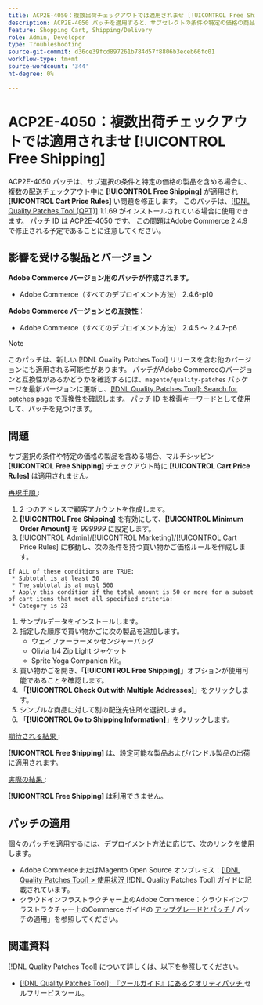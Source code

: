 ```yaml
---
title: ACP2E-4050：複数出荷チェックアウトでは適用されませ [!UICONTROL Free Shipping]
description: ACP2E-4050 パッチを適用すると、サブセレクトの条件や特定の価格の商品を含める場合に、複数アドレスのチェックアウト中に [!UICONTROL Free Shipping] が適用されないAdobe Commerceの問題 [!UICONTROL Cart Price Rules] 修正できます。
feature: Shopping Cart, Shipping/Delivery
role: Admin, Developer
type: Troubleshooting
source-git-commit: d36ce39fcd897261b784d57f8806b3eceb66fc01
workflow-type: tm+mt
source-wordcount: '344'
ht-degree: 0%

---
```



# ACP2E-4050：複数出荷チェックアウトでは適用されませ **[!UICONTROL Free Shipping]**

ACP2E-4050 パッチは、サブ選択の条件と特定の価格の製品を含める場合に、複数の配送チェックアウト中に **[!UICONTROL Free Shipping]** が適用され **[!UICONTROL Cart Price Rules]** い問題を修正します。 このパッチは、[[!DNL Quality Patches Tool (QPT)]](/help/tools/quality-patches-tool/quality-patches-tool-to-self-serve-quality-patches.md) 1.1.69 がインストールされている場合に使用できます。 パッチ ID は ACP2E-4050 です。 この問題はAdobe Commerce 2.4.9 で修正される予定であることに注意してください。

## 影響を受ける製品とバージョン

**Adobe Commerce バージョン用のパッチが作成されます。**

* Adobe Commerce（すべてのデプロイメント方法） 2.4.6-p10

**Adobe Commerce バージョンとの互換性：**

* Adobe Commerce（すべてのデプロイメント方法） 2.4.5 ～ 2.4.7-p6

>[!NOTE]
>
>このパッチは、新しい [!DNL Quality Patches Tool] リリースを含む他のバージョンにも適用される可能性があります。 パッチがAdobe Commerceのバージョンと互換性があるかどうかを確認するには、`magento/quality-patches` パッケージを最新バージョンに更新し、[[!DNL Quality Patches Tool]: Search for patches page](https://experienceleague.adobe.com/tools/commerce-quality-patches/index.html) で互換性を確認します。 パッチ ID を検索キーワードとして使用して、パッチを見つけます。

## 問題

サブ選択の条件や特定の価格の製品を含める場合、マルチシッピン **[!UICONTROL Free Shipping]** チェックアウト時に **[!UICONTROL Cart Price Rules]** は適用されません。

<u> 再現手順 </u>:

1. 2 つのアドレスで顧客アカウントを作成します。
1. **[!UICONTROL Free Shipping]** を有効にして、**[!UICONTROL Minimum Order Amount]** を *999999* に設定します。
1. [!UICONTROL Admin]/[!UICONTROL Marketing]/[!UICONTROL Cart Price Rules] に移動し、次の条件を持つ買い物かご価格ルールを作成します。

```
If ALL of these conditions are TRUE:
 * Subtotal is at least 50
 * The subtotal is at most 500
 * Apply this condition if the total amount is 50 or more for a subset of cart items that meet all specified criteria:
 * Category is 23
```

1. サンプルデータをインストールします。
1. 指定した順序で買い物かごに次の製品を追加します。
   * ウェイファーラーメッセンジャーバッグ
   * Olivia 1/4 Zip Light ジャケット
   * Sprite Yoga Companion Kit。
1. 買い物かごを開き、「**[!UICONTROL Free Shipping]**」オプションが使用可能であることを確認します。
1. 「**[!UICONTROL Check Out with Multiple Addresses]**」をクリックします。
1. シンプルな商品に対して別の配送先住所を選択します。
1. 「**[!UICONTROL Go to Shipping Information]**」をクリックします。

<u> 期待される結果 </u>:

**[!UICONTROL Free Shipping]** は、設定可能な製品およびバンドル製品の出荷に適用されます。

<u> 実際の結果 </u>:

**[!UICONTROL Free Shipping]** は利用できません。

## パッチの適用

個々のパッチを適用するには、デプロイメント方法に応じて、次のリンクを使用します。

* Adobe CommerceまたはMagento Open Source オンプレミス：[[!DNL Quality Patches Tool] > 使用状況 ](/help/tools/quality-patches-tool/usage.md)[!DNL Quality Patches Tool] ガイドに記載されています。
* クラウドインフラストラクチャー上のAdobe Commerce：クラウドインフラストラクチャー上のCommerce ガイドの [ アップグレードとパッチ ](https://experienceleague.adobe.com/docs/commerce-cloud-service/user-guide/develop/upgrade/apply-patches.html)/ パッチの適用」を参照してください。

## 関連資料

[!DNL Quality Patches Tool] について詳しくは、以下を参照してください。

* [[!DNL Quality Patches Tool]: 『ツールガイド』にあるクオリティパッチ ](/help/tools/quality-patches-tool/quality-patches-tool-to-self-serve-quality-patches.md) セルフサービスツール。
